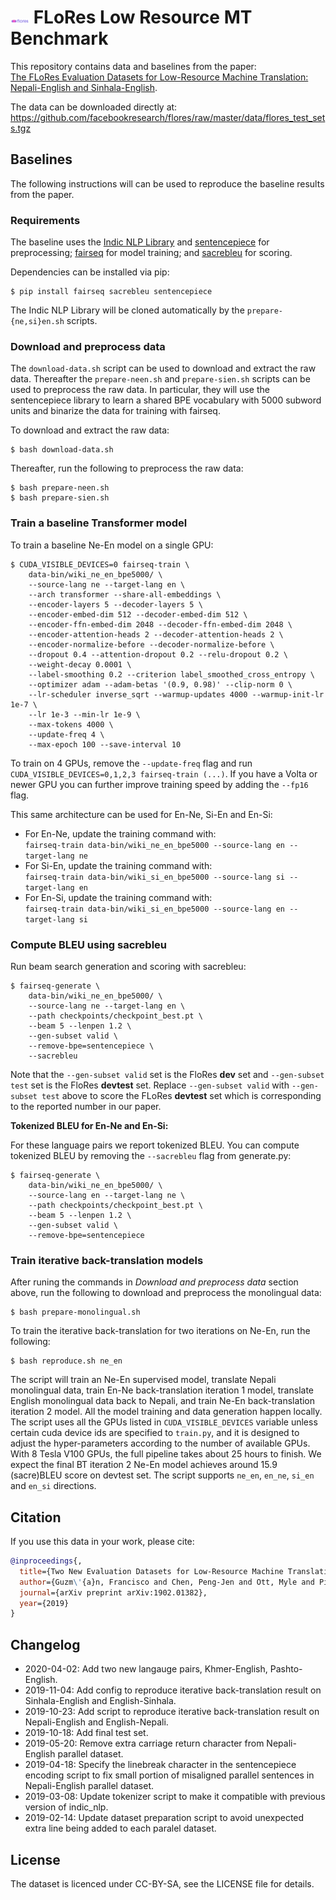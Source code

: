 # <img src="flores_logo.png" width="30"> FLoRes Low Resource MT Benchmark

This repository contains data and baselines from the paper:  
[The FLoRes Evaluation Datasets for Low-Resource Machine Translation: Nepali-English and Sinhala-English](https://arxiv.org/abs/1902.01382).

The data can be downloaded directly at:
https://github.com/facebookresearch/flores/raw/master/data/flores_test_sets.tgz

## Baselines

The following instructions will can be used to reproduce the baseline results from the paper.

### Requirements

The baseline uses the
[Indic NLP Library](https://github.com/anoopkunchukuttan/indic_nlp_library) and
[sentencepiece](https://github.com/google/sentencepiece) for preprocessing;
[fairseq](https://github.com/pytorch/fairseq) for model training; and
[sacrebleu](https://github.com/mjpost/sacreBLEU) for scoring.

Dependencies can be installed via pip:
```
$ pip install fairseq sacrebleu sentencepiece
```

The Indic NLP Library will be cloned automatically by the `prepare-{ne,si}en.sh` scripts.

### Download and preprocess data

The `download-data.sh` script can be used to download and extract the raw data.
Thereafter the `prepare-neen.sh` and `prepare-sien.sh` scripts can be used to
preprocess the raw data. In particular, they will use the sentencepiece library
to learn a shared BPE vocabulary with 5000 subword units and binarize the data
for training with fairseq.

To download and extract the raw data:
```
$ bash download-data.sh
```

Thereafter, run the following to preprocess the raw data:
```
$ bash prepare-neen.sh
$ bash prepare-sien.sh
```

### Train a baseline Transformer model

To train a baseline Ne-En model on a single GPU:
```
$ CUDA_VISIBLE_DEVICES=0 fairseq-train \
    data-bin/wiki_ne_en_bpe5000/ \
    --source-lang ne --target-lang en \
    --arch transformer --share-all-embeddings \
    --encoder-layers 5 --decoder-layers 5 \
    --encoder-embed-dim 512 --decoder-embed-dim 512 \
    --encoder-ffn-embed-dim 2048 --decoder-ffn-embed-dim 2048 \
    --encoder-attention-heads 2 --decoder-attention-heads 2 \
    --encoder-normalize-before --decoder-normalize-before \
    --dropout 0.4 --attention-dropout 0.2 --relu-dropout 0.2 \
    --weight-decay 0.0001 \
    --label-smoothing 0.2 --criterion label_smoothed_cross_entropy \
    --optimizer adam --adam-betas '(0.9, 0.98)' --clip-norm 0 \
    --lr-scheduler inverse_sqrt --warmup-updates 4000 --warmup-init-lr 1e-7 \
    --lr 1e-3 --min-lr 1e-9 \
    --max-tokens 4000 \
    --update-freq 4 \
    --max-epoch 100 --save-interval 10
```

To train on 4 GPUs, remove the `--update-freq` flag and run `CUDA_VISIBLE_DEVICES=0,1,2,3 fairseq-train (...)`.
If you have a Volta or newer GPU you can further improve training speed by adding the `--fp16` flag.

This same architecture can be used for En-Ne, Si-En and En-Si:
- For En-Ne, update the training command with:  
  `fairseq-train data-bin/wiki_ne_en_bpe5000 --source-lang en --target-lang ne`
- For Si-En, update the training command with:  
  `fairseq-train data-bin/wiki_si_en_bpe5000 --source-lang si --target-lang en`
- For En-Si, update the training command with:  
  `fairseq-train data-bin/wiki_si_en_bpe5000 --source-lang en --target-lang si`

### Compute BLEU using sacrebleu

Run beam search generation and scoring with sacrebleu:
```
$ fairseq-generate \
    data-bin/wiki_ne_en_bpe5000/ \
    --source-lang ne --target-lang en \
    --path checkpoints/checkpoint_best.pt \
    --beam 5 --lenpen 1.2 \
    --gen-subset valid \
    --remove-bpe=sentencepiece \
    --sacrebleu
```

Note that the `--gen-subset valid` set is the FloRes **dev** set and `--gen-subset test` set is the FloRes **devtest** set.
Replace `--gen-subset valid` with `--gen-subset test` above to score the FLoRes **devtest** set which is corresponding to the reported number in our paper.

**Tokenized BLEU for En-Ne and En-Si:**

For these language pairs we report tokenized BLEU. You can compute tokenized BLEU by removing the `--sacrebleu` flag
from generate.py:
```
$ fairseq-generate \
    data-bin/wiki_ne_en_bpe5000/ \
    --source-lang en --target-lang ne \
    --path checkpoints/checkpoint_best.pt \
    --beam 5 --lenpen 1.2 \
    --gen-subset valid \
    --remove-bpe=sentencepiece
```

### Train iterative back-translation models

After runing the commands in *Download and preprocess data* section above, run the following to download and preprocess the monolingual data:
```
$ bash prepare-monolingual.sh
```

To train the iterative back-translation for two iterations on Ne-En, run the following:
```
$ bash reproduce.sh ne_en
```

The script will train an Ne-En supervised model, translate Nepali monolingual data, train En-Ne back-translation iteration 1 model, translate English monolingual data back to Nepali, and train Ne-En back-translation iteration 2 model. All the model training and data generation happen locally. The script uses all the GPUs listed in `CUDA_VISIBLE_DEVICES` variable unless certain cuda device ids are specified to `train.py`, and it is designed to adjust the hyper-parameters according to the number of available GPUs.  With 8 Tesla V100 GPUs, the full pipeline takes about 25 hours to finish. We expect the final BT iteration 2 Ne-En model achieves around 15.9 (sacre)BLEU score on devtest set. The script supports `ne_en`, `en_ne`, `si_en` and `en_si` directions.

## Citation

If you use this data in your work, please cite:

```bibtex
@inproceedings{,
  title={Two New Evaluation Datasets for Low-Resource Machine Translation: Nepali-English and Sinhala-English},
  author={Guzm\'{a}n, Francisco and Chen, Peng-Jen and Ott, Myle and Pino, Juan and Lample, Guillaume and Koehn, Philipp and Chaudhary, Vishrav and Ranzato, Marc'Aurelio},
  journal={arXiv preprint arXiv:1902.01382},
  year={2019}
}
```

## Changelog
- 2020-04-02: Add two new langauge pairs, Khmer-English, Pashto-English.
- 2019-11-04: Add config to reproduce iterative back-translation result on Sinhala-English and English-Sinhala.
- 2019-10-23: Add script to reproduce iterative back-translation result on Nepali-English and English-Nepali.
- 2019-10-18: Add final test set.
- 2019-05-20: Remove extra carriage return character from Nepali-English parallel dataset.
- 2019-04-18: Specify the linebreak character in the sentencepiece encoding script to fix small portion of misaligned parallel sentences in Nepali-English parallel dataset.
- 2019-03-08: Update tokenizer script to make it compatible with previous version of indic_nlp.
- 2019-02-14: Update dataset preparation script to avoid unexpected extra line being added to each paralel dataset.


## License
The dataset is licenced under CC-BY-SA, see the LICENSE file for details.
